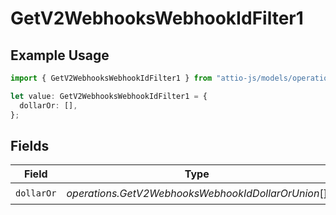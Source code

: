 # GetV2WebhooksWebhookIdFilter1

## Example Usage

```typescript
import { GetV2WebhooksWebhookIdFilter1 } from "attio-js/models/operations/getv2webhookswebhookid.js";

let value: GetV2WebhooksWebhookIdFilter1 = {
  dollarOr: [],
};
```

## Fields

| Field                                              | Type                                               | Required                                           | Description                                        |
| -------------------------------------------------- | -------------------------------------------------- | -------------------------------------------------- | -------------------------------------------------- |
| `dollarOr`                                         | *operations.GetV2WebhooksWebhookIdDollarOrUnion*[] | :heavy_check_mark:                                 | N/A                                                |